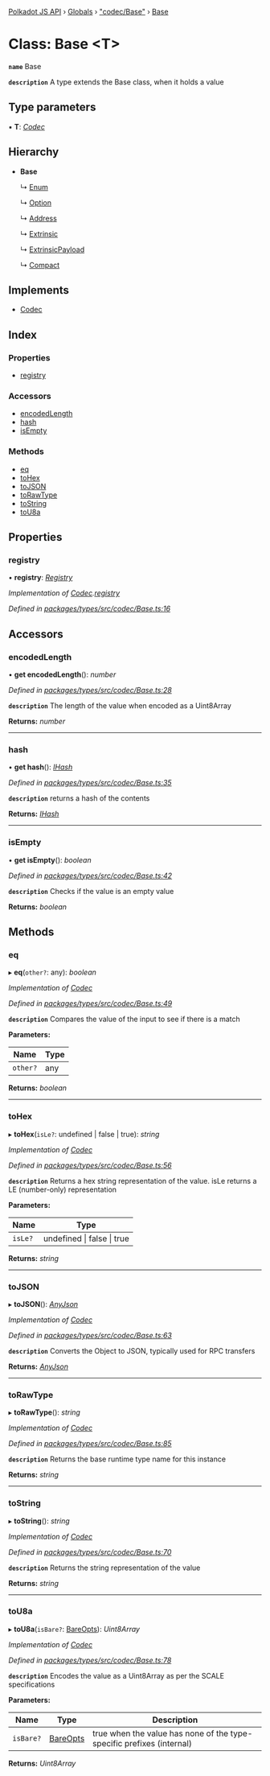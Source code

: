 [Polkadot JS API](../README.md) › [Globals](../globals.md) › ["codec/Base"](../modules/_codec_base_.md) › [Base](_codec_base_.base.md)

# Class: Base <**T**>

**`name`** Base

**`description`** A type extends the Base class, when it holds a value

## Type parameters

▪ **T**: *[Codec](../interfaces/_types_.codec.md)*

## Hierarchy

* **Base**

  ↳ [Enum](_codec_enum_.enum.md)

  ↳ [Option](_codec_option_.option.md)

  ↳ [Address](_primitive_generic_address_.address.md)

  ↳ [Extrinsic](_primitive_extrinsic_extrinsic_.extrinsic.md)

  ↳ [ExtrinsicPayload](_primitive_extrinsic_extrinsicpayload_.extrinsicpayload.md)

  ↳ [Compact](_codec_compact_.compact.md)

## Implements

* [Codec](../interfaces/_types_.codec.md)

## Index

### Properties

* [registry](_codec_base_.base.md#registry)

### Accessors

* [encodedLength](_codec_base_.base.md#encodedlength)
* [hash](_codec_base_.base.md#hash)
* [isEmpty](_codec_base_.base.md#isempty)

### Methods

* [eq](_codec_base_.base.md#eq)
* [toHex](_codec_base_.base.md#tohex)
* [toJSON](_codec_base_.base.md#tojson)
* [toRawType](_codec_base_.base.md#torawtype)
* [toString](_codec_base_.base.md#tostring)
* [toU8a](_codec_base_.base.md#tou8a)

## Properties

###  registry

• **registry**: *[Registry](../interfaces/_types_.registry.md)*

*Implementation of [Codec](../interfaces/_types_.codec.md).[registry](../interfaces/_types_.codec.md#registry)*

*Defined in [packages/types/src/codec/Base.ts:16](https://github.com/polkadot-js/api/blob/c04fb9073/packages/types/src/codec/Base.ts#L16)*

## Accessors

###  encodedLength

• **get encodedLength**(): *number*

*Defined in [packages/types/src/codec/Base.ts:28](https://github.com/polkadot-js/api/blob/c04fb9073/packages/types/src/codec/Base.ts#L28)*

**`description`** The length of the value when encoded as a Uint8Array

**Returns:** *number*

___

###  hash

• **get hash**(): *[IHash](../interfaces/_types_.ihash.md)*

*Defined in [packages/types/src/codec/Base.ts:35](https://github.com/polkadot-js/api/blob/c04fb9073/packages/types/src/codec/Base.ts#L35)*

**`description`** returns a hash of the contents

**Returns:** *[IHash](../interfaces/_types_.ihash.md)*

___

###  isEmpty

• **get isEmpty**(): *boolean*

*Defined in [packages/types/src/codec/Base.ts:42](https://github.com/polkadot-js/api/blob/c04fb9073/packages/types/src/codec/Base.ts#L42)*

**`description`** Checks if the value is an empty value

**Returns:** *boolean*

## Methods

###  eq

▸ **eq**(`other?`: any): *boolean*

*Implementation of [Codec](../interfaces/_types_.codec.md)*

*Defined in [packages/types/src/codec/Base.ts:49](https://github.com/polkadot-js/api/blob/c04fb9073/packages/types/src/codec/Base.ts#L49)*

**`description`** Compares the value of the input to see if there is a match

**Parameters:**

Name | Type |
------ | ------ |
`other?` | any |

**Returns:** *boolean*

___

###  toHex

▸ **toHex**(`isLe?`: undefined | false | true): *string*

*Implementation of [Codec](../interfaces/_types_.codec.md)*

*Defined in [packages/types/src/codec/Base.ts:56](https://github.com/polkadot-js/api/blob/c04fb9073/packages/types/src/codec/Base.ts#L56)*

**`description`** Returns a hex string representation of the value. isLe returns a LE (number-only) representation

**Parameters:**

Name | Type |
------ | ------ |
`isLe?` | undefined &#124; false &#124; true |

**Returns:** *string*

___

###  toJSON

▸ **toJSON**(): *[AnyJson](../modules/_types_.md#anyjson)*

*Implementation of [Codec](../interfaces/_types_.codec.md)*

*Defined in [packages/types/src/codec/Base.ts:63](https://github.com/polkadot-js/api/blob/c04fb9073/packages/types/src/codec/Base.ts#L63)*

**`description`** Converts the Object to JSON, typically used for RPC transfers

**Returns:** *[AnyJson](../modules/_types_.md#anyjson)*

___

###  toRawType

▸ **toRawType**(): *string*

*Implementation of [Codec](../interfaces/_types_.codec.md)*

*Defined in [packages/types/src/codec/Base.ts:85](https://github.com/polkadot-js/api/blob/c04fb9073/packages/types/src/codec/Base.ts#L85)*

**`description`** Returns the base runtime type name for this instance

**Returns:** *string*

___

###  toString

▸ **toString**(): *string*

*Implementation of [Codec](../interfaces/_types_.codec.md)*

*Defined in [packages/types/src/codec/Base.ts:70](https://github.com/polkadot-js/api/blob/c04fb9073/packages/types/src/codec/Base.ts#L70)*

**`description`** Returns the string representation of the value

**Returns:** *string*

___

###  toU8a

▸ **toU8a**(`isBare?`: [BareOpts](../modules/_types_.md#bareopts)): *Uint8Array*

*Implementation of [Codec](../interfaces/_types_.codec.md)*

*Defined in [packages/types/src/codec/Base.ts:78](https://github.com/polkadot-js/api/blob/c04fb9073/packages/types/src/codec/Base.ts#L78)*

**`description`** Encodes the value as a Uint8Array as per the SCALE specifications

**Parameters:**

Name | Type | Description |
------ | ------ | ------ |
`isBare?` | [BareOpts](../modules/_types_.md#bareopts) | true when the value has none of the type-specific prefixes (internal)  |

**Returns:** *Uint8Array*
